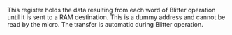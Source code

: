 This register holds the data resulting from each word of
Blitter operation until it is sent to a RAM destination.
This is a dummy address and cannot be read by the micro.
The transfer is automatic during Blitter operation.